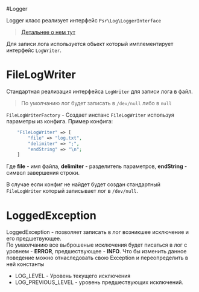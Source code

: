 #Logger

Logger класс реализует интерфейс `Psr\Log\LoggerInterface`
> [Детальнее о нем тут](https://github.com/php-fig/fig-standards/blob/master/accepted/PSR-3-logger-interface.md)

Для записи лога используется обьект который имплементирует интерфейс `LogWriter`.

# FileLogWriter
Стандартная реализация интерфейса `LogWriter` для записи лога в файл.
> По умолчанию лог будет записать в `/dev/null` либо в `null`

`FileLogWriterFactory` - Создает инстанс `FileLogWriter` используя параметры из конфига.
Пример конфига:
```php
    "FileLogWriter" => [
        "file" => "log.txt",
        "delimiter" => ";",
        "endString" => "\n";
    ]
```
Где **file** - имя файла, **delimiter** - разделитель параметров, **endString** - символ завершения строки.

В случае если конфиг не найдет будет создан стандартный `FileLogWriter` который записывает лог в `/dev/null`.

# LoggedException 

LoggedException - позволяет записать в лог возникшее исключение и его предшетвующее.  
По умаолчанию все выброшеные исключения будет писаться в лог с уровнем - **ERROR**, предшествующее - **INFO**.
Что бы изменить данное поведение можно отнаследовать свою Exception и переопределить в ней константы
* LOG_LEVEL - Уровень текущего исключения 
* LOG_PREVIOUS_LEVEL - уровень предшествующих исключений.
